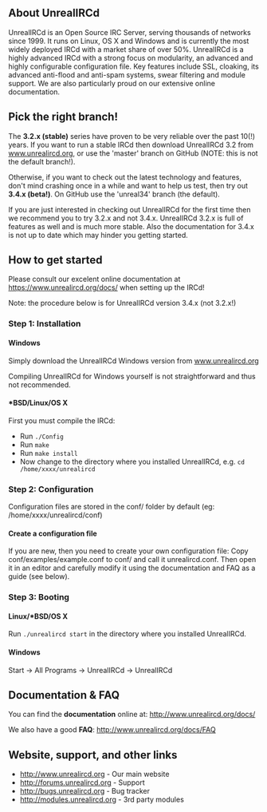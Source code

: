 ## About UnrealIRCd
UnrealIRCd is an Open Source IRC Server, serving thousands of networks since 1999. 
It runs on Linux, OS X and Windows and is currently the most widely deployed IRCd
with a market share of over 50%. UnrealIRCd is a highly advanced IRCd with a strong
focus on modularity, an advanced and highly configurable configuration file.
Key features include SSL, cloaking, its advanced anti-flood and anti-spam systems,
swear filtering and module support. We are also particularly proud on our extensive
online documentation. 

## Pick the right branch!
The **3.2.x (stable)** series have proven to be very reliable over the past 10(!) years.
If you want to run a stable IRCd then download UnrealIRCd 3.2 from www.unrealircd.org,
or use the 'master' branch on GitHub (NOTE: this is not the default branch!).

Otherwise, if you want to check out the latest technology and features, don't mind
crashing once in a while and want to help us test, then try out **3.4.x (beta!)**.
On GitHub use the 'unreal34' branch (the default).

If you are just interested in checking out UnrealIRCd for the first time then we
recommend you to try 3.2.x and not 3.4.x. UnrealIRCd 3.2.x is full of features as
well and is much more stable. Also the documentation for 3.4.x is not up to date
which may hinder you getting started.

## How to get started
Please consult our excelent online documentation at https://www.unrealircd.org/docs/
when setting up the IRCd!

Note: the procedure below is for UnrealIRCd version 3.4.x (not 3.2.x!)

### Step 1: Installation
#### Windows
Simply download the UnrealIRCd Windows version from www.unrealircd.org

Compiling UnrealIRCd for Windows yourself is not straightforward and thus not recommended.

#### *BSD/Linux/OS X
First you must compile the IRCd:

* Run `./Config`
* Run `make`
* Run `make install`
* Now change to the directory where you installed UnrealIRCd, e.g. `cd /home/xxxx/unrealircd`

### Step 2: Configuration
Configuration files are stored in the conf/ folder by default (eg: /home/xxxx/unrealircd/conf)

#### Create a configuration file
If you are new, then you need to create your own configuration file:
Copy conf/examples/example.conf to conf/ and call it unrealircd.conf.
Then open it in an editor and carefully modify it using the documentation and FAQ as a guide (see below).

### Step 3: Booting

#### Linux/*BSD/OS X
Run `./unrealircd start` in the directory where you installed UnrealIRCd.

#### Windows
Start -> All Programs -> UnrealIRCd -> UnrealIRCd

## Documentation & FAQ
You can find the **documentation** online at: http://www.unrealircd.org/docs/

We also have a good **FAQ**: http://www.unrealircd.org/docs/FAQ

## Website, support, and other links ##
* http://www.unrealircd.org - Our main website
* http://forums.unrealircd.org - Support
* http://bugs.unrealircd.org - Bug tracker
* http://modules.unrealircd.org - 3rd party modules

